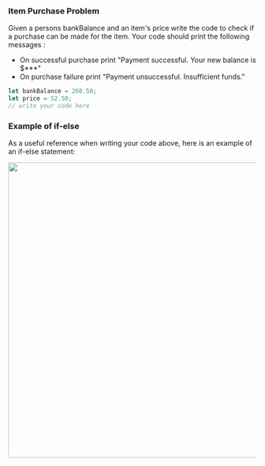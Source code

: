 ### Item Purchase Problem

Given a persons bankBalance and an item's price write the code to check if a purchase can be made for the item. Your code should print the following messages :

- On successful purchase print "Payment successful. Your new balance is $***"
- On purchase failure print "Payment unsuccessful. Insufficient funds."

```js
let bankBalance = 260.50;
let price = 52.50;
// write your code here
```

### Example of if-else
As a useful reference when writing your code above, here is an example of an if-else statement:

<img src="https://raw.githubusercontent.com/McLarenCollege/foundations_public/main/images/if-else-reference.png" width=600 />


